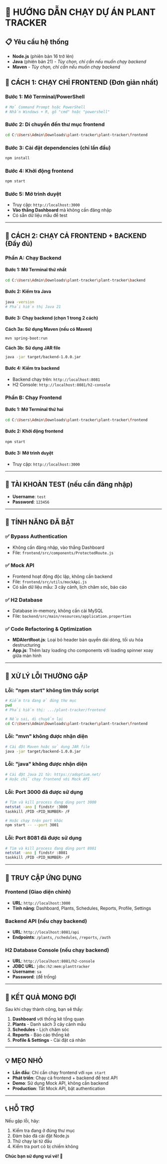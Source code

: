 # 🌱 HƯỚNG DẪN CHẠY DỰ ÁN PLANT TRACKER

## 📋 Yêu cầu hệ thống
- **Node.js** (phiên bản 16 trở lên)
- **Java** (phiên bản 21) - *Tùy chọn, chỉ cần nếu muốn chạy backend*
- **Maven** - *Tùy chọn, chỉ cần nếu muốn chạy backend*

## 🚀 CÁCH 1: CHẠY CHỈ FRONTEND (Đơn giản nhất)

### Bước 1: Mở Terminal/PowerShell
```bash
# Mở Command Prompt hoặc PowerShell
# Nhấn Windows + R, gõ "cmd" hoặc "powershell"
```

### Bước 2: Di chuyển đến thư mục frontend
```bash
cd C:\Users\Admin\Downloads\plant-tracker\plant-tracker\frontend
```

### Bước 3: Cài đặt dependencies (chỉ lần đầu)
```bash
npm install
```

### Bước 4: Khởi động frontend
```bash
npm start
```

### Bước 5: Mở trình duyệt
- Truy cập: `http://localhost:3000`
- **Vào thẳng Dashboard** mà không cần đăng nhập
- Có sẵn dữ liệu mẫu để test

---

## 🔧 CÁCH 2: CHẠY CẢ FRONTEND + BACKEND (Đầy đủ)

### Phần A: Chạy Backend

#### Bước 1: Mở Terminal thứ nhất
```bash
cd C:\Users\Admin\Downloads\plant-tracker\plant-tracker\backend
```

#### Bước 2: Kiểm tra Java
```bash
java -version
# Phải hiển thị Java 21
```

#### Bước 3: Chạy backend (chọn 1 trong 2 cách)

**Cách 3a: Sử dụng Maven (nếu có Maven)**
```bash
mvn spring-boot:run
```

**Cách 3b: Sử dụng JAR file**
```bash
java -jar target/backend-1.0.0.jar
```

#### Bước 4: Kiểm tra backend
- Backend chạy trên: `http://localhost:8081`
- H2 Console: `http://localhost:8081/h2-console`

### Phần B: Chạy Frontend

#### Bước 1: Mở Terminal thứ hai
```bash
cd C:\Users\Admin\Downloads\plant-tracker\plant-tracker\frontend
```

#### Bước 2: Khởi động frontend
```bash
npm start
```

#### Bước 3: Mở trình duyệt
- Truy cập: `http://localhost:3000`

---

## 🎯 TÀI KHOẢN TEST (nếu cần đăng nhập)

- **Username**: `test`
- **Password**: `123456`

---

## 🚀 TÍNH NĂNG ĐÃ BẬT

### ✅ Bypass Authentication
- Không cần đăng nhập, vào thẳng Dashboard
- File: `frontend/src/components/ProtectedRoute.js`

### ✅ Mock API
- Frontend hoạt động độc lập, không cần backend
- File: `frontend/src/utils/mockApi.js`
- Có sẵn dữ liệu mẫu: 3 cây cảnh, lịch chăm sóc, báo cáo

### ✅ H2 Database
- Database in-memory, không cần cài MySQL
- File: `backend/src/main/resources/application.properties`

### ✅ Code Refactoring & Optimization
- **MDAlertRoot.js**: Loại bỏ header bản quyền dài dòng, tối ưu hóa destructuring
- **App.js**: Thêm lazy loading cho components với loading spinner xoay giữa màn hình

---

## 🔧 XỬ LÝ LỖI THƯỜNG GẶP

### Lỗi: "npm start" không tìm thấy script
```bash
# Kiểm tra đang ở đúng thư mục
pwd
# Phải hiển thị: .../plant-tracker/frontend

# Nếu sai, di chuyển lại
cd C:\Users\Admin\Downloads\plant-tracker\plant-tracker\frontend
```

### Lỗi: "mvn" không được nhận diện
```bash
# Cài đặt Maven hoặc sử dụng JAR file
java -jar target/backend-1.0.0.jar
```

### Lỗi: "java" không được nhận diện
```bash
# Cài đặt Java 21 từ: https://adoptium.net/
# Hoặc chỉ chạy frontend với Mock API
```

### Lỗi: Port 3000 đã được sử dụng
```bash
# Tìm và kill process đang dùng port 3000
netstat -ano | findstr :3000
taskkill /PID <PID_NUMBER> /F

# Hoặc chạy trên port khác
npm start -- --port 3001
```

### Lỗi: Port 8081 đã được sử dụng
```bash
# Tìm và kill process đang dùng port 8081
netstat -ano | findstr :8081
taskkill /PID <PID_NUMBER> /F
```

---

## 📱 TRUY CẬP ỨNG DỤNG

### Frontend (Giao diện chính)
- **URL**: `http://localhost:3000`
- **Tính năng**: Dashboard, Plants, Schedules, Reports, Profile, Settings

### Backend API (nếu chạy backend)
- **URL**: `http://localhost:8081/api`
- **Endpoints**: `/plants`, `/schedules`, `/reports`, `/auth`

### H2 Database Console (nếu chạy backend)
- **URL**: `http://localhost:8081/h2-console`
- **JDBC URL**: `jdbc:h2:mem:planttracker`
- **Username**: `sa`
- **Password**: (để trống)

---

## 🎉 KẾT QUẢ MONG ĐỢI

Sau khi chạy thành công, bạn sẽ thấy:

1. **Dashboard** với thống kê tổng quan
2. **Plants** - Danh sách 3 cây cảnh mẫu
3. **Schedules** - Lịch chăm sóc
4. **Reports** - Báo cáo thống kê
5. **Profile & Settings** - Cài đặt cá nhân

---

## 💡 MẸO NHỎ

- **Lần đầu**: Chỉ cần chạy frontend với `npm start`
- **Phát triển**: Chạy cả frontend + backend để test API
- **Demo**: Sử dụng Mock API, không cần backend
- **Production**: Tắt Mock API, bật authentication

---

## 📞 HỖ TRỢ

Nếu gặp lỗi, hãy:
1. Kiểm tra đang ở đúng thư mục
2. Đảm bảo đã cài đặt Node.js
3. Thử chạy lại từ đầu
4. Kiểm tra port có bị chiếm không

**Chúc bạn sử dụng vui vẻ! 🌱**

